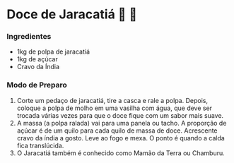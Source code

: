 # Doce de Jaracatiá :lemon: :honey_pot: 

### Ingredientes

- 1kg de polpa de jaracatiá
- 1kg de açúcar
- Cravo da Índia



### Modo de Preparo 

1. Corte um pedaço de jaracatiá, tire a casca e rale a polpa. Depois, coloque a polpa de molho em uma vasilha com água, que deve ser trocada várias vezes para que o doce fique com um sabor mais suave.
2. A massa (a polpa ralada) vai para uma panela ou tacho. A proporção de açúcar é de um quilo para cada quilo de massa de doce. Acrescente cravo da índia a gosto. Leve ao fogo e mexa. O ponto é quando a calda fica translúcida.
3. O Jaracatiá também é conhecido como Mamão da Terra ou Chamburu.

